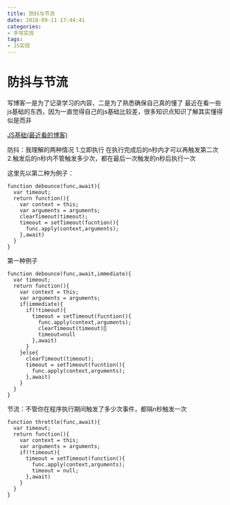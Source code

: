 ```yaml
---
title: 防抖与节流
date: 2018-09-11 17:44:41
categories: 
- 手写实现
tags: 
- JS实现
---
```


防抖与节流
===
写博客一是为了记录学习的内容，二是为了熟悉确保自己真的懂了
最近在看一些js基础的东西，因为一直觉得自己的js基础比较差，很多知识点知识了解其实懂得似是而非 

[JS基础(最近看的博客)](https://github.com/mqyqingfeng/Blog) 

防抖：我理解的两种情况 
1.立即执行 在执行完成后的n秒内才可以再触发第二次
2.触发后的n秒内不管触发多少次，都在最后一次触发的n秒后执行一次

这里先以第二种为例子： 
```
function debounce(func,await){
  var timeout;
  return function(){
    var context = this;
    var arguments = arguments;
    clearTimeout(timeout);
    timeout = setTimeout(fucntion(){
      func.apply(context,arguments);
    },await)
  }
}
```
第一种例子
```
function debounce(func,await,immediate){
  var timeout;
  return function(){
    var context = this;
    var arguments = arguments;
    if(immediate){
      if(!timeout){
        timeout = setTimeout(fucntion(){
          func.apply(context,arguments);
          clearTimeout(timeout)∏
          timeout=null
        },await)
      }
    }else{
      clearTimeout(timeout);
      timeout = setTimeout(fucntion(){
        func.apply(context,arguments);
      },await)
    }
  }
}
```

节流：不管你在程序执行期间触发了多少次事件，都隔n秒触发一次

```
function throttle(func,await){
  var timeout;
  return function(){
    var context = this;
    var arguments = arguments;
    if(!timeout){
      timeout = setTimeout(function(){
        func.apply(context,arguments);
        timeout = null;
      },await)
    }
  }
}
```



